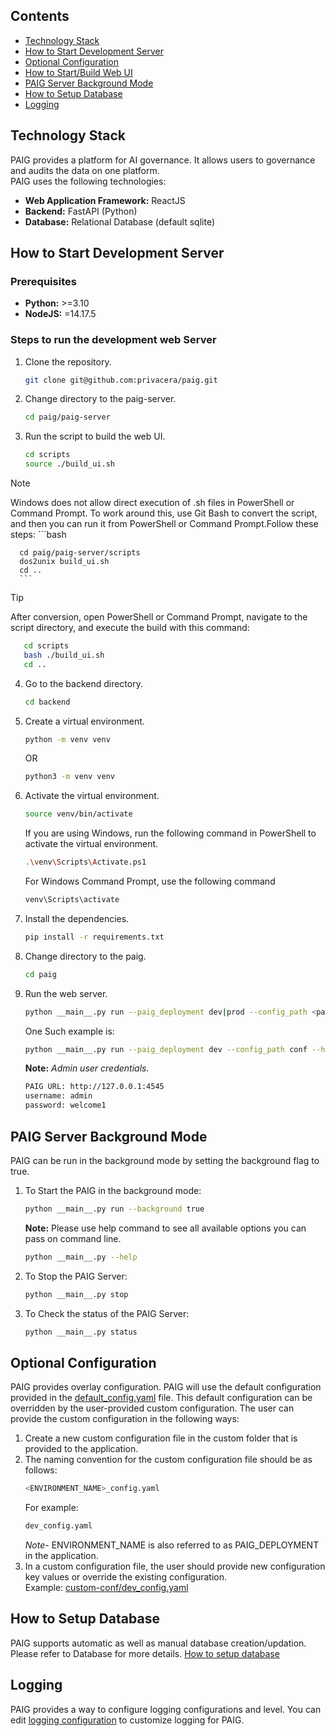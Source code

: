## Contents
- [Technology Stack](#technology-stack)
- [How to Start Development Server](#developmentserver)
- [Optional Configuration](#configuration)
- [How to Start/Build Web UI](../../paig-server/frontend/README.md)
- [PAIG Server Background Mode](#backgroundmode)
- [How to Setup Database](#databsesetup)
- [Logging](#logging)

## Technology Stack <a name="technology-stack"></a>
PAIG provides a platform for AI governance. It allows users to governance and audits the data on one platform. 
<br>PAIG uses the following technologies:
* **Web Application Framework:** ReactJS
* **Backend:** FastAPI (Python)
* **Database:** Relational Database (default sqlite)

## How to Start Development Server <a name="developmentserver"></a>
### Prerequisites
* **Python:** >=3.10
* **NodeJS:** =14.17.5

### Steps to run the development web Server
1. Clone the repository.
   ```bash
   git clone git@github.com:privacera/paig.git
   ```

2. Change directory to the paig-server.
   ```bash
   cd paig/paig-server
   ```
  
3. Run the script to build the web UI.
   ```bash
   cd scripts
   source ./build_ui.sh
   ```
> [!NOTE]  
> Windows does not allow direct execution of .sh files in PowerShell or Command Prompt. To work around this, use Git Bash to convert the script, and then you can run it from PowerShell or Command Prompt.Follow these steps:
      ```bash

      cd paig/paig-server/scripts
      dos2unix build_ui.sh
      cd ..
      ```

> [!TIP]  
> After conversion, open PowerShell or Command Prompt, navigate to the script directory, and execute the build with this command:

   ```bash
      cd scripts
      bash ./build_ui.sh
      cd ..
   ```
4. Go to the backend directory.
   ```bash
   cd backend
   ```
  

5. Create a virtual environment.
    ```bash
   python -m venv venv
    ```
   OR
   ```bash
   python3 -m venv venv
    ```


6. Activate the virtual environment.
   ```bash
   source venv/bin/activate
   ```
   If you are using Windows, run the following command in PowerShell to activate the virtual environment.
   
   ```bash
   .\venv\Scripts\Activate.ps1
   ```
   For Windows Command Prompt, use the following command
    ```bash
   venv\Scripts\activate
   ```
7. Install the dependencies.
   ```bash
   pip install -r requirements.txt
   ```
  
8. Change directory to the paig.
   ```bash
   cd paig
   ```
9. Run the web server.
   ```bash
   python __main__.py run --paig_deployment dev|prod --config_path <path to config folder> --host <host_ip> --port <port> --background <true|false>
   ```
   One Such example is:
   ```bash
   python __main__.py run --paig_deployment dev --config_path conf --host "127.0.0.1" --port 4545 --background true
   ```
   **Note:** *Admin user credentials.*
   ```bash
   PAIG URL: http://127.0.0.1:4545
   username: admin
   password: welcome1
   ```

## PAIG Server Background Mode <a name="backgroundmode"></a>
PAIG can be run in the background mode by setting the background flag to true.

1. To Start the PAIG in the background mode:
   ```bash
   python __main__.py run --background true
   ```
   **Note:** Please use help command to see all available options you can pass on command line.
   ```bash
   python __main__.py --help
   ```
2. To Stop the PAIG Server:
   ```bash
   python __main__.py stop
   ```
3. To Check the status of the PAIG Server:
   ```bash
   python __main__.py status
   ```


## Optional Configuration <a name="configuration"></a>
   PAIG provides overlay configuration. PAIG will use the default configuration provided in the [default_config.yaml](conf/default_config.yaml) file.
   This default configuration can be overridden by the user-provided custom configuration.
   The user can provide the custom configuration in the following ways:
1. Create a new custom configuration file in the custom folder that is provided to the application.
2. The naming convention for the custom configuration file should be as follows:
   ```bash
   <ENVIRONMENT_NAME>_config.yaml
   ```
   For example:
   ```bash
   dev_config.yaml
   ```
   _Note-_ ENVIRONMENT_NAME is also referred to as PAIG_DEPLOYMENT in the application.
3. In a custom configuration file, the user should provide new configuration key values or override the existing         configuration.
   <br>Example: [custom-conf/dev_config.yaml](conf/default_config.yaml)

## How to Setup Database <a name="databsesetup"></a>
   PAIG supports automatic as well as manual database creation/updation. Please refer to Database for more details.
   [How to setup database](alembic_db/README.md)

## Logging <a name="logging"></a>
   PAIG provides a way to configure logging configurations and level.
   You can edit [logging configuration](conf/logging.ini) to customize logging for PAIG.